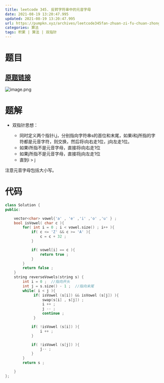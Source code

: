 ```yaml
---
title: leetcode 345. 反转字符串中的元音字母
date: 2021-08-19 13:20:47.995
updated: 2021-08-19 13:20:47.995
url: https://pumpkn.xyz/archives/leetcode345fan-zhuan-zi-fu-chuan-zhong-de-yuan-yin-zi-mu
categories: 算法
tags: 积累 | 算法 | 双指针
---
```


# 题目
## [原题链接](https://leetcode-cn.com/problems/reverse-vowels-of-a-string/)
![image.png](https://pumpkn.xyz/upload/2021/08/image-8bd88968916549d687bb6a7cb9750d08.png)

# 题解

- 双指针思想：

	- 同时定义两个指针i,j，分别指向字符串s的首位和末尾，如果i和j所指的字符都是元音字符，则交换，然后将i向右走1位，j向左走1位。
	- 如果i所指不是元音字母，直接将i向右走1位
	- 如果j所指不是元音字母，直接将j向左走1位
	- 直到i > j 

注意元音字母包括大小写。


# 代码
```C++
class Solution {
public:

    vector<char> vowel{'a' , 'e' ,'i' ,'o' ,'u' } ; 
    bool isVowel( char c ){
        for( int i = 0 ; i < vowel.size() ; i++ ){
            if( c <= 'Z' && c >= 'A' ){
                c = c + 32 ;
            }

            if( vowel[i] == c ){
                return true ;
            }
        }
        return false ;
    }
    string reverseVowels(string s) {
        int i = 0 ;  //指向开头
        int j = s.size() - 1 ;  //指向末尾
        while( i < j ){
             if( isVowel (s[i]) && isVowel (s[j]) ){
                 swap(s[i] , s[j]) ;
                 i ++ ;
                 j -- ;
                 continue ;
             }

            if( !isVowel (s[i]) ){
                i ++ ;
            }

            if( !isVowel (s[j]) ){
                j-- ;
            }
        }
        return s ;

    }
};
```